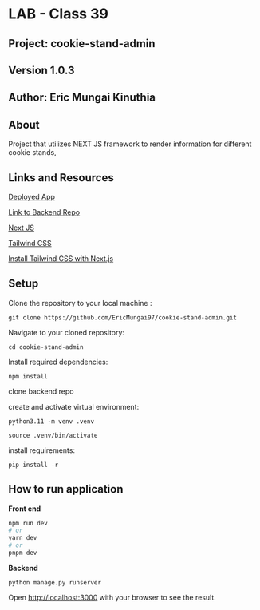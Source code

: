 # LAB - Class 39

## Project: cookie-stand-admin

## Version 1.0.3

## Author: Eric Mungai Kinuthia

## About

Project that utilizes NEXT JS framework to render information for different cookie stands,

## Links and Resources

[Deployed App](https://cookie-stand-admin-323w19zes-ericmungai97.vercel.app/)

[Link to Backend Repo]()

[Next JS](https://nextjs.org/)

[Tailwind CSS](https://tailwindcss.com/)

[Install Tailwind CSS with Next.js](https://tailwindcss.com/docs/guides/nextjs)

## Setup

Clone the repository to your local machine :

`git clone https://github.com/EricMungai97/cookie-stand-admin.git`

Navigate to your cloned repository:

`cd cookie-stand-admin`

Install required dependencies:

`npm install`

clone backend repo

create and activate virtual environment:

`python3.11 -m venv .venv`

`source .venv/bin/activate`

install requirements:

`pip install -r`


## How to run application

**Front end**

```bash
npm run dev
# or
yarn dev
# or
pnpm dev
```

**Backend**

`python manage.py runserver`

Open [http://localhost:3000](http://localhost:3000) with your browser to see the result.

